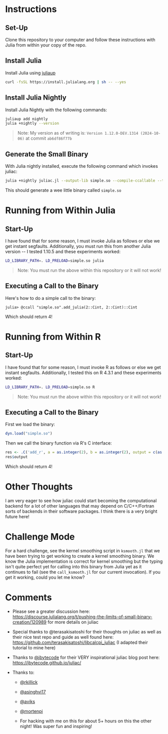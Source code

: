 # Instructions

## Set-Up

Clone this repository to your computer and follow these instructions with Julia from within your copy of the repo.

## Install Julia

Install Julia using [juliaup](https://github.com/JuliaLang/juliaup)

```sh
curl -fsSL https://install.julialang.org | sh -- --yes
```

## Install Julia Nightly 

Install Julia Nightly with the following commands:

```sh
juliaup add nightly
julia +nightly --version
```

> Note: My version as of writing is: `Version 1.12.0-DEV.1314 (2024-10-06)` at commit `ab6df86f77b`

## Generate the Small Binary

With Julia nightly installed, execute the following command which invokes juliac:

```sh
julia +nightly juliac.jl --output-lib simple.so --compile-ccallable --trim simple.jl
```

This should generate a wee little binary called `simple.so`

# Running from Within Julia

## Start-Up

I have found that for some reason, I must invoke Julia as follows or else we get instant segfaults.
Additionally, you must run this from another Julia version -- I tested 1.10.5 and these experiments worked:

```sh
LD_LIBRARY_PATH=. LD_PRELOAD=simple.so julia
```

> Note: You must run the above within this repository or it will not work!

## Executing a Call to the Binary

Here's how to do a simple call to the binary:

```julia-repl
julia> @ccall "simple.so".add_julia(2::Cint, 2::Cint)::Cint
```

Which should return $4$!

# Running from Within R

## Start-Up

I have found that for some reason, I must invoke R as follows or else we get instant segfaults.
Additionally, I tested this on R 4.3.1 and these experiments worked:

```sh
LD_LIBRARY_PATH=. LD_PRELOAD=simple.so R
```

> Note: You must run the above within this repository or it will not work!

## Executing a Call to the Binary

First we load the binary:

```R
dyn.load("simple.so")
```

Then we call the binary function via R's C interface:

```R
res <- .C('add_r', a = as.integer(2), b = as.integer(2), output = c(as.integer(0)))
res$output
```

Which should return $4$!

# Other Thoughts

I am very eager to see how juliac could start becoming the computational backend for a lot of other languages that may depend on C/C++/Fortran sorts of backends in their software packages.
I think there is a very bright future here!

# Challenge Mode

For a hard challenge, see the kernel smoothing script in `ksmooth.jl` that we have been trying to get working to create a kernel smoothing binary. 
We know the Julia implementation is correct for kernel smoothing but the typing isn't quite perfect yet for calling into this binary from Julia yet as it continues to fail (see the `call_ksmooth.jl` for our current invocation).
If you get it working, could you let me know?

# Comments


- Please see a greater discussion here: https://discourse.julialang.org/t/pushing-the-limits-of-small-binary-creation/120989 for more details on juliac

- Special thanks to @terasakisatoshi for their thoughts on juliac as well as their nice test repo and guide as well found here: https://github.com/terasakisatoshi/libcalcpi_juliac (I adapted their tutorial to mine here)

- Thanks to [@jbytecode](https://github.com/jbytecode) for their VERY inspirational juliac blog post here: https://jbytecode.github.io/juliac/

- Thanks to: 

  * [@rkillick](https://github.com/rkillick)

  * [@asinghvi17](https://github.com/asinghvi17)

  * [@aviks](https://github.com/aviks)

  * [@mortenpi](https://github.com/mortenpi)

  * For hacking with me on this for about 5+ hours on this the other night! Was super fun and inspiring! 
